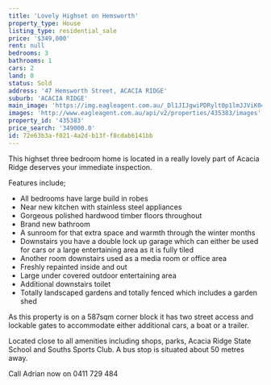 ```yaml
---
title: 'Lovely Highset on Hemsworth'
property_type: House
listing_type: residential_sale
price: '$349,000'
rent: null
bedrooms: 3
bathrooms: 1
cars: 2
land: 0
status: Sold
address: '47 Hemsworth Street, ACACIA RIDGE'
suburb: 'ACACIA RIDGE'
main_image: 'https://img.eagleagent.com.au/_Dl1JIJgwiPDRylt0p1lmJJViK0=/1280x854/smart/https://s3-us-west-2.amazonaws.com/eagleagent-orig/images/6823956/114177323-image-M.jpg'
images: 'http://www.eagleagent.com.au/api/v2/properties/435383/images'
property_id: '435383'
price_search: '349000.0'
id: 72e63b3a-f021-4a2d-b13f-f8cdab6141bb
---
```

This highset three bedroom home is located in a really lovely part of Acacia Ridge deserves your immediate inspection.

Features include;

*  All bedrooms have large build in robes
*  Near new kitchen with stainless steel appliances
*  Gorgeous polished hardwood timber floors throughout
*  Brand new bathroom
*  A sunroom for that extra space and warmth through the winter months
*  Downstairs you have a double lock up garage which can either be used for cars or a large entertaining area as it is fully tiled
*  Another room downstairs used as a media room or office area
*  Freshly repainted inside and out
*  Large under covered outdoor entertaining area
*  Additional downstairs toilet
*  Totally landscaped gardens and totally fenced which includes a garden shed

As this property is on a 587sqm corner block it has two street access and lockable gates to accommodate either additional cars, a boat or a trailer.

Located close to all amenities including shops, parks, Acacia Ridge State School and Souths Sports Club. A bus stop is situated about 50 metres away.

Call Adrian now on 0411 729 484